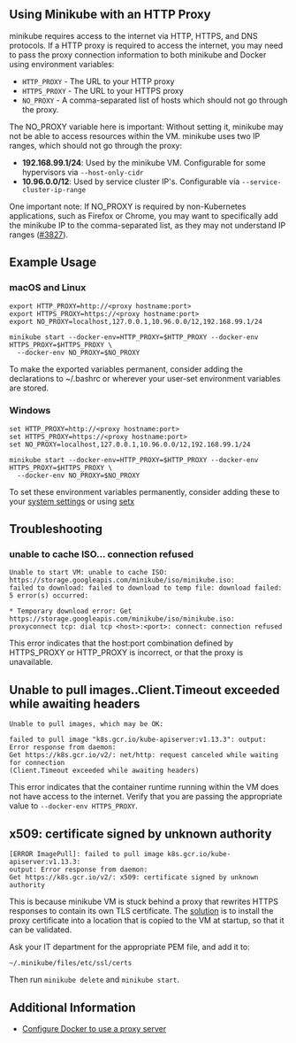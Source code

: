 ## Using Minikube with an HTTP Proxy

minikube requires access to the internet via HTTP, HTTPS, and DNS protocols. If a HTTP proxy is required to access the internet, you may need to pass the proxy connection information to both minikube and Docker using environment variables:

* `HTTP_PROXY` - The URL to your HTTP proxy
* `HTTPS_PROXY` - The URL to your HTTPS proxy
* `NO_PROXY` - A comma-separated list of hosts which should not go through the proxy.

The NO_PROXY variable here is important: Without setting it, minikube may not be able to access resources within the VM. minikube uses two IP ranges, which should not go through the proxy:

* **192.168.99.1/24**: Used by the minikube VM. Configurable for some hypervisors via `--host-only-cidr`
* **10.96.0.0/12**: Used by service cluster IP's. Configurable via  `--service-cluster-ip-range`

One important note: If NO_PROXY is required by non-Kubernetes applications, such as Firefox or Chrome, you may want to specifically add the minikube IP to the comma-separated list, as they may not understand IP ranges ([#3827](https://github.com/kubernetes/minikube/issues/3827)).

## Example Usage

### macOS and Linux

```
export HTTP_PROXY=http://<proxy hostname:port>
export HTTPS_PROXY=https://<proxy hostname:port>
export NO_PROXY=localhost,127.0.0.1,10.96.0.0/12,192.168.99.1/24

minikube start --docker-env=HTTP_PROXY=$HTTP_PROXY --docker-env HTTPS_PROXY=$HTTPS_PROXY \
  --docker-env NO_PROXY=$NO_PROXY
```

To make the exported variables permanent, consider adding the declarations to ~/.bashrc or wherever your user-set environment variables are stored.

### Windows

```
set HTTP_PROXY=http://<proxy hostname:port>
set HTTPS_PROXY=https://<proxy hostname:port>
set NO_PROXY=localhost,127.0.0.1,10.96.0.0/12,192.168.99.1/24

minikube start --docker-env=HTTP_PROXY=$HTTP_PROXY --docker-env HTTPS_PROXY=$HTTPS_PROXY \
  --docker-env NO_PROXY=$NO_PROXY
```

To set these environment variables permanently, consider adding these to your [system settings](https://support.microsoft.com/en-au/help/310519/how-to-manage-environment-variables-in-windows-xp) or using [setx](https://stackoverflow.com/questions/5898131/set-a-persistent-environment-variable-from-cmd-exe)

## Troubleshooting

### unable to cache ISO... connection refused

```
Unable to start VM: unable to cache ISO: https://storage.googleapis.com/minikube/iso/minikube.iso:
failed to download: failed to download to temp file: download failed: 5 error(s) occurred:

* Temporary download error: Get https://storage.googleapis.com/minikube/iso/minikube.iso:
proxyconnect tcp: dial tcp <host>:<port>: connect: connection refused
```

This error indicates that the host:port combination defined by HTTPS_PROXY or HTTP_PROXY is incorrect, or that the proxy is unavailable.

## Unable to pull images..Client.Timeout exceeded while awaiting headers

```
Unable to pull images, which may be OK: 

failed to pull image "k8s.gcr.io/kube-apiserver:v1.13.3": output: Error response from daemon:
Get https://k8s.gcr.io/v2/: net/http: request canceled while waiting for connection
(Client.Timeout exceeded while awaiting headers)
```

This error indicates that the container runtime running within the VM does not have access to the internet. Verify that you are passing the appropriate value to `--docker-env HTTPS_PROXY`.

## x509: certificate signed by unknown authority

```
[ERROR ImagePull]: failed to pull image k8s.gcr.io/kube-apiserver:v1.13.3:
output: Error response from daemon:
Get https://k8s.gcr.io/v2/: x509: certificate signed by unknown authority
```

This is because minikube VM is stuck behind a proxy that rewrites HTTPS responses to contain its own TLS certificate. The [solution](https://github.com/kubernetes/minikube/issues/3613#issuecomment-461034222) is to install the proxy certificate into a location that is copied to the VM at startup, so that it can be validated.

Ask your IT department for the appropriate PEM file, and add it to:

`~/.minikube/files/etc/ssl/certs`

Then run `minikube delete` and `minikube start`.


## Additional Information

- [Configure Docker to use a proxy server](https://docs.docker.com/network/proxy/)
